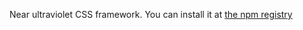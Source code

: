 Near ultraviolet CSS framework.
You can install it at [the npm registry](https://www.npmjs.com/package/300nm)
